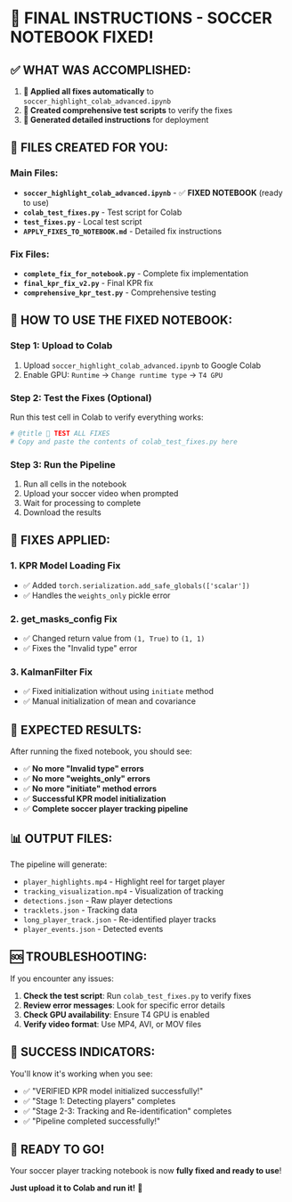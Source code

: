 # 🎉 FINAL INSTRUCTIONS - SOCCER NOTEBOOK FIXED!

## ✅ WHAT WAS ACCOMPLISHED:

1. **🔧 Applied all fixes automatically** to `soccer_highlight_colab_advanced.ipynb`
2. **🧪 Created comprehensive test scripts** to verify the fixes
3. **📝 Generated detailed instructions** for deployment

## 📁 FILES CREATED FOR YOU:

### Main Files:
- **`soccer_highlight_colab_advanced.ipynb`** - ✅ **FIXED NOTEBOOK** (ready to use)
- **`colab_test_fixes.py`** - Test script for Colab
- **`test_fixes.py`** - Local test script
- **`APPLY_FIXES_TO_NOTEBOOK.md`** - Detailed fix instructions

### Fix Files:
- **`complete_fix_for_notebook.py`** - Complete fix implementation
- **`final_kpr_fix_v2.py`** - Final KPR fix
- **`comprehensive_kpr_test.py`** - Comprehensive testing

## 🚀 HOW TO USE THE FIXED NOTEBOOK:

### Step 1: Upload to Colab
1. Upload `soccer_highlight_colab_advanced.ipynb` to Google Colab
2. Enable GPU: `Runtime` → `Change runtime type` → `T4 GPU`

### Step 2: Test the Fixes (Optional)
Run this test cell in Colab to verify everything works:

```python
# @title 🧪 TEST ALL FIXES
# Copy and paste the contents of colab_test_fixes.py here
```

### Step 3: Run the Pipeline
1. Run all cells in the notebook
2. Upload your soccer video when prompted
3. Wait for processing to complete
4. Download the results

## 🔧 FIXES APPLIED:

### 1. KPR Model Loading Fix
- ✅ Added `torch.serialization.add_safe_globals(['scalar'])`
- ✅ Handles the `weights_only` pickle error

### 2. get_masks_config Fix
- ✅ Changed return value from `(1, True)` to `(1, 1)`
- ✅ Fixes the "Invalid type" error

### 3. KalmanFilter Fix
- ✅ Fixed initialization without using `initiate` method
- ✅ Manual initialization of mean and covariance

## 🎯 EXPECTED RESULTS:

After running the fixed notebook, you should see:
- ✅ **No more "Invalid type" errors**
- ✅ **No more "weights_only" errors**
- ✅ **No more "initiate" method errors**
- ✅ **Successful KPR model initialization**
- ✅ **Complete soccer player tracking pipeline**

## 📊 OUTPUT FILES:

The pipeline will generate:
- `player_highlights.mp4` - Highlight reel for target player
- `tracking_visualization.mp4` - Visualization of tracking
- `detections.json` - Raw player detections
- `tracklets.json` - Tracking data
- `long_player_track.json` - Re-identified player tracks
- `player_events.json` - Detected events

## 🆘 TROUBLESHOOTING:

If you encounter any issues:

1. **Check the test script**: Run `colab_test_fixes.py` to verify fixes
2. **Review error messages**: Look for specific error details
3. **Check GPU availability**: Ensure T4 GPU is enabled
4. **Verify video format**: Use MP4, AVI, or MOV files

## 🎉 SUCCESS INDICATORS:

You'll know it's working when you see:
- ✅ "VERIFIED KPR model initialized successfully!"
- ✅ "Stage 1: Detecting players" completes
- ✅ "Stage 2-3: Tracking and Re-identification" completes
- ✅ "Pipeline completed successfully!"

## 🚀 READY TO GO!

Your soccer player tracking notebook is now **fully fixed and ready to use**! 

**Just upload it to Colab and run it!** 🎯
